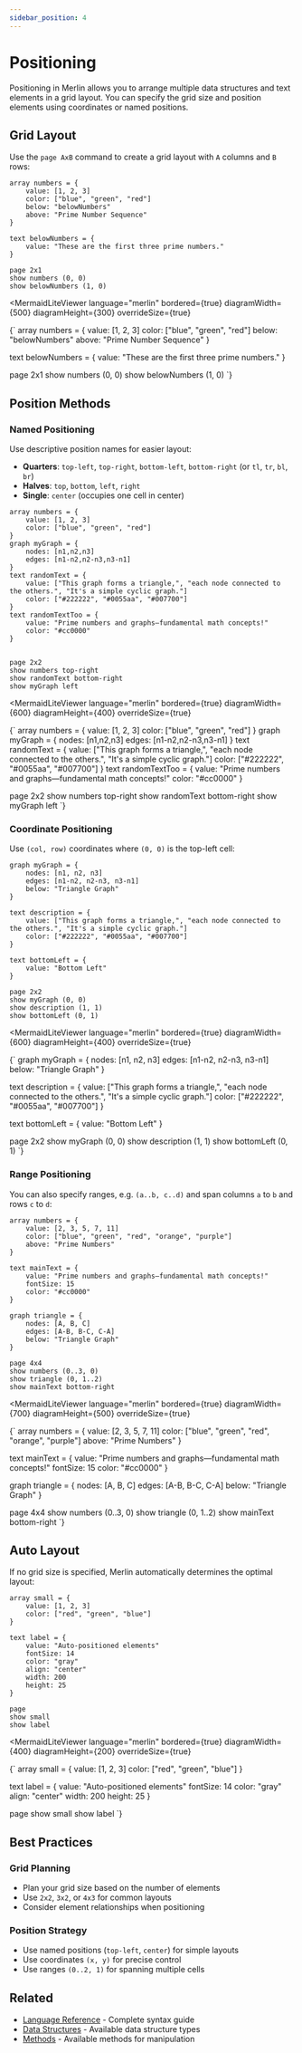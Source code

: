 ```yaml
---
sidebar_position: 4
---
```


# Positioning

Positioning in Merlin allows you to arrange multiple data structures and text elements in a grid layout. You can specify the grid size and position elements using coordinates or named positions.

## Grid Layout

Use the `page AxB` command to create a grid layout with `A` columns and `B` rows:
```merlin
array numbers = {
    value: [1, 2, 3]
    color: ["blue", "green", "red"]
    below: "belowNumbers"
    above: "Prime Number Sequence"
}

text belowNumbers = {
    value: "These are the first three prime numbers."
}

page 2x1
show numbers (0, 0)
show belowNumbers (1, 0)
```

<MermaidLiteViewer 
	language="merlin"
	bordered={true}
	diagramWidth={500}
	diagramHeight={300}
	overrideSize={true}
>
{`
array numbers = {
	value: [1, 2, 3]
	color: ["blue", "green", "red"]
	below: "belowNumbers"
	above: "Prime Number Sequence"
}

text belowNumbers = {
	value: "These are the first three prime numbers."
}

page 2x1
show numbers (0, 0)
show belowNumbers (1, 0)
`}
</MermaidLiteViewer>

## Position Methods
### Named Positioning

Use descriptive position names for easier layout:

- **Quarters**: `top-left`, `top-right`, `bottom-left`, `bottom-right` (or `tl`, `tr`, `bl`, `br`)
- **Halves**: `top`, `bottom`, `left`, `right`
- **Single**: `center` (occupies one cell in center)
```merlin
array numbers = {
    value: [1, 2, 3]
    color: ["blue", "green", "red"]
}
graph myGraph = {
    nodes: [n1,n2,n3]
    edges: [n1-n2,n2-n3,n3-n1]
}
text randomText = {
    value: ["This graph forms a triangle,", "each node connected to the others.", "It's a simple cyclic graph."]
    color: ["#222222", "#0055aa", "#007700"]
}
text randomTextToo = {
    value: "Prime numbers and graphs—fundamental math concepts!"
    color: "#cc0000"
}


page 2x2
show numbers top-right
show randomText bottom-right
show myGraph left
```
<MermaidLiteViewer 
	language="merlin"
	bordered={true}
	diagramWidth={600}
	diagramHeight={400}
	overrideSize={true}
>
{`
array numbers = {
    value: [1, 2, 3]
    color: ["blue", "green", "red"]
}
graph myGraph = {
    nodes: [n1,n2,n3]
    edges: [n1-n2,n2-n3,n3-n1]
}
text randomText = {
    value: ["This graph forms a triangle,", "each node connected to the others.", "It's a simple cyclic graph."]
    color: ["#222222", "#0055aa", "#007700"]
}
text randomTextToo = {
    value: "Prime numbers and graphs—fundamental math concepts!"
    color: "#cc0000"
}


page 2x2
show numbers top-right
show randomText bottom-right
show myGraph left
`}
</MermaidLiteViewer>

### Coordinate Positioning

Use `(col, row)` coordinates where `(0, 0)` is the top-left cell:
```merlin
graph myGraph = {
    nodes: [n1, n2, n3]
    edges: [n1-n2, n2-n3, n3-n1]
    below: "Triangle Graph"
}

text description = {
    value: ["This graph forms a triangle,", "each node connected to the others.", "It's a simple cyclic graph."]
    color: ["#222222", "#0055aa", "#007700"]
}

text bottomLeft = {
    value: "Bottom Left"
}

page 2x2
show myGraph (0, 0)
show description (1, 1)
show bottomLeft (0, 1)
```
<MermaidLiteViewer 
	language="merlin"
	bordered={true}
	diagramWidth={600}
	diagramHeight={400}
	overrideSize={true}
>
{`
graph myGraph = {
    nodes: [n1, n2, n3]
    edges: [n1-n2, n2-n3, n3-n1]
    below: "Triangle Graph"
}

text description = {
    value: ["This graph forms a triangle,", "each node connected to the others.", "It's a simple cyclic graph."]
    color: ["#222222", "#0055aa", "#007700"]
}

text bottomLeft = {
    value: "Bottom Left"
}

page 2x2
show myGraph (0, 0)
show description (1, 1)
show bottomLeft (0, 1)
`}
</MermaidLiteViewer>

### Range Positioning


You can also specify ranges, e.g. `(a..b, c..d)` and span columns `a` to `b` and rows `c` to `d`:
```merlin
array numbers = {
	value: [2, 3, 5, 7, 11]
	color: ["blue", "green", "red", "orange", "purple"]
	above: "Prime Numbers"
}

text mainText = {
	value: "Prime numbers and graphs—fundamental math concepts!"
	fontSize: 15
	color: "#cc0000"
}

graph triangle = {
	nodes: [A, B, C]
	edges: [A-B, B-C, C-A]
	below: "Triangle Graph"
}

page 4x4
show numbers (0..3, 0)
show triangle (0, 1..2)
show mainText bottom-right
```

<MermaidLiteViewer 
	language="merlin"
	bordered={true}
	diagramWidth={700}
	diagramHeight={500}
	overrideSize={true}
>
{`
array numbers = {
	value: [2, 3, 5, 7, 11]
	color: ["blue", "green", "red", "orange", "purple"]
	above: "Prime Numbers"
}

text mainText = {
	value: "Prime numbers and graphs—fundamental math concepts!"
	fontSize: 15
	color: "#cc0000"
}

graph triangle = {
	nodes: [A, B, C]
	edges: [A-B, B-C, C-A]
	below: "Triangle Graph"
}

page 4x4
show numbers (0..3, 0)
show triangle (0, 1..2)
show mainText bottom-right
`}
</MermaidLiteViewer>

## Auto Layout

If no grid size is specified, Merlin automatically determines the optimal layout:
```merlin
array small = {
    value: [1, 2, 3]
    color: ["red", "green", "blue"]
}

text label = {
    value: "Auto-positioned elements"
    fontSize: 14
    color: "gray"
    align: "center"
    width: 200
    height: 25
}

page
show small
show label
```
<MermaidLiteViewer 
	language="merlin"
	bordered={true}
	diagramWidth={400}
	diagramHeight={200}
	overrideSize={true}
>
{`
array small = {
	value: [1, 2, 3]
	color: ["red", "green", "blue"]
}

text label = {
	value: "Auto-positioned elements"
	fontSize: 14
	color: "gray"
	align: "center"
	width: 200
	height: 25
}

page
show small
show label
`}
</MermaidLiteViewer>

## Best Practices

### Grid Planning
- Plan your grid size based on the number of elements
- Use `2x2`, `3x2`, or `4x3` for common layouts
- Consider element relationships when positioning

### Position Strategy
- Use named positions (`top-left`, `center`) for simple layouts
- Use coordinates `(x, y)` for precise control
- Use ranges `(0..2, 1)` for spanning multiple cells

## Related

- [Language Reference](./language-reference.md) - Complete syntax guide
- [Data Structures](./data-structures/index.md) - Available data structure types
- [Methods](./methods.md) - Available methods for manipulation
